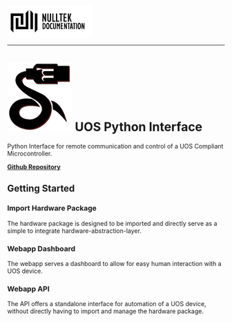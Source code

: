 [![NullTek Documentation](../../resources/NullTekDocumentationLogo.png)](https://creatingnull.github.io)

---

# ![UOS Logo](../../resources/UOSBlackAndRedSmall.png) UOS Python Interface

Python Interface for remote communication and control of a UOS Compliant Microcontroller.

**[Github Repository](https://github.com/CreatingNull/UOS-Interface)**

## Getting Started

### Import Hardware Package

The hardware package is designed to be imported and directly serve as a simple to integrate hardware-abstraction-layer.

### Webapp Dashboard

The webapp serves a dashboard to allow for easy human interaction with a UOS device.

### Webapp API

The API offers a standalone interface for automation of a UOS device, without directly having to import and manage the hardware package.
